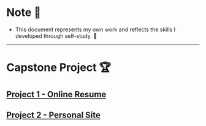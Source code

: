 # Note 📝

- This document represents my own work and reflects the skills I developed through self-study. 💪

---

# Capstone Project 🏆

## [Project 1 - Online Resume](https://sandip3.github.io/Capstone-Project/Project%201%20-%20Online%20Resume/index.html)
## [Project 2 - Personal Site]()

